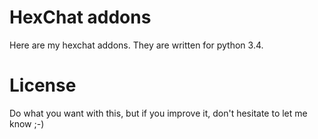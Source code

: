 # HexChat addons

Here are my hexchat addons. They are written for python 3.4.

# License

Do what you want with this, but if you improve it, don't hesitate to let me know ;-)
